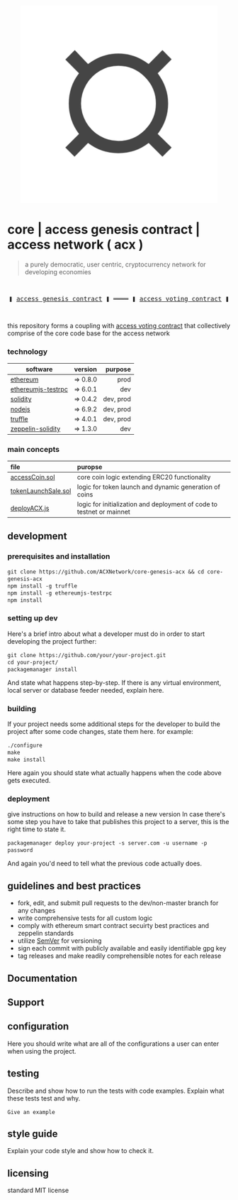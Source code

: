 <p align="center">
  <img width="445" height="445" src="manuscript/resources/images/logo.png">
</p>

# core | access genesis contract | access network ( acx )
> a purely democratic, user centric, cryptocurrency network for developing economies

<pre>
  <p align="center" style="bold">❚ <a href="https://github.com/ACXNetwork/core-genesis-acx">access genesis contract</a> ❚ ════ ❚ <a href="https://github.com/ACXNetwork/core-voting-acx">access voting contract</a> ❚</p>
</pre>
this repository forms a coupling with [access voting contract](https://github.com/ACXNetwork/core-voting-acx "access voting contract") that collectively comprise of the core code base for the access network


### technology
| software      | version       | purpose  |
| ------------- |:-------------:| -----:|
| [ethereum](https://github.com/ethereum "ethereum")    | => 0.8.0 | prod |
| [ethereumjs-testrpc](https://github.com/trufflesuite/truffle) |  => 6.0.1 | dev |
| [solidity](https://github.com/ethereum/solidity "solidity") | => 0.4.2 | dev, prod |
| [nodejs](https://github.com/nodejs "nodejs")    | => 6.9.2 | dev, prod |
| [truffle](https://github.com/trufflesuite/truffle "truffle")    | => 4.0.1    | dev, prod |
| [zeppelin-solidity](https://github.com/OpenZeppelin/zeppelin-solidity "zeppelin-solidity")    | =>  1.3.0    | dev |


### main concepts

| file        | puropse           | 
| :------------- |:-------------| 
| [accessCoin.sol](contracts/accessCoin.sol)      | core coin logic extending ERC20 functionality | 
| [tokenLaunchSale.sol](contracts/tokenLaunchSale.sol)     | logic for token launch and dynamic generation of coins     | 
| [deployACX.js](migrations/deployACX.js) | logic for initialization and deployment of code to testnet or mainnet | 


## development

### prerequisites and installation

```shell
git clone https://github.com/ACXNetwork/core-genesis-acx && cd core-genesis-acx
npm install -g truffle
npm install -g ethereumjs-testrpc
npm install 

```

### setting up dev

Here's a brief intro about what a developer must do in order to start developing
the project further:

```shell
git clone https://github.com/your/your-project.git
cd your-project/
packagemanager install
```

And state what happens step-by-step. If there is any virtual environment, local server or database feeder needed, explain here.

### building

If your project needs some additional steps for the developer to build the
project after some code changes, state them here. for example:

```shell
./configure
make
make install
```

Here again you should state what actually happens when the code above gets
executed.

### deployment
give instructions on how to build and release a new version
In case there's some step you have to take that publishes this project to a
server, this is the right time to state it.

```shell
packagemanager deploy your-project -s server.com -u username -p password
```

And again you'd need to tell what the previous code actually does.

## guidelines and best practices

- fork, edit, and submit pull requests to the dev/non-master branch for any changes
- write comprehensive tests for all custom logic
- comply with ethereum smart contract secuirty best practices and zeppelin standards
- utilize [SemVer](http://semver.org/) for versioning
- sign each commit with publicly available and easily identifiable gpg key
- tag releases and make readily comprehensible notes for each release

## Documentation

## Support

## configuration

Here you should write what are all of the configurations a user can enter when
using the project.

## testing

Describe and show how to run the tests with code examples.
Explain what these tests test and why.

```shell
Give an example
```

## style guide

Explain your code style and show how to check it.

## licensing

standard MIT license
